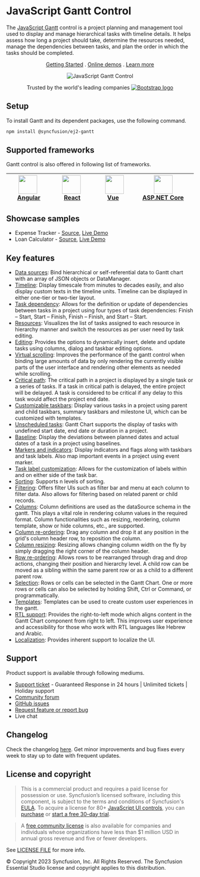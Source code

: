 # JavaScript Gantt Control

The [JavaScript Gantt](https://www.syncfusion.com/javascript-ui-controls/js-gantt-chart?utm_source=npm&utm_medium=listing&utm_campaign=javascript-gantt-npm) control is a project planning and management tool used to display and manage hierarchical tasks with timeline details. It helps assess how long a project should take, determine the resources needed, manage the dependencies between tasks, and plan the order in which the tasks should be completed.
<p align="center">
  <a href="https://ej2.syncfusion.com/documentation/gantt/getting-started/?utm_source=npm&utm_medium=listing&utm_campaign=javascript-gantt-npm">Getting Started</a> .
  <a href="https://ej2.syncfusion.com/demos/?utm_source=npm&utm_medium=listing&utm_campaign=javascript-gantt-npm#/material/gantt/default.html">Online demos</a> .
  <a href="https://www.syncfusion.com/javascript-ui-controls/js-gantt-chart?utm_source=npm&utm_medium=listing&utm_campaign=javascript-gantt-npm">Learn more</a>
</p>

<p align="center">
<img alt="JavaScript Gantt Control" src="https://raw.githubusercontent.com/SyncfusionExamples/nuget-img/master/javascript/javascript-gantt-chart.png"> </p>

<p align="center">
Trusted by the world's leading companies
  <a href="https://www.syncfusion.com">
    <img src="https://raw.githubusercontent.com/SyncfusionExamples/nuget-img/master/syncfusion/syncfusion-trusted-companies.webp" alt="Bootstrap logo">
  </a>
</p>

## Setup

To install Gantt and its dependent packages, use the following command.

```sh
npm install @syncfusion/ej2-gantt
```

## Supported frameworks

Gantt control is also offered in following list of frameworks.

| [<img src="https://ej2.syncfusion.com/github/images/angular.svg" height="50" />](https://www.syncfusion.com/angular-ui-components?utm_medium=listing&utm_source=github)<br/>&nbsp;&nbsp;&nbsp;&nbsp;&nbsp;[Angular](https://www.syncfusion.com/angular-ui-components?utm_medium=listing&utm_source=github)&nbsp;&nbsp;&nbsp;&nbsp; | [<img src="https://ej2.syncfusion.com/github/images/react.svg"  height="50" />](https://www.syncfusion.com/react-ui-components?utm_medium=listing&utm_source=github)<br/>&nbsp;&nbsp;&nbsp;&nbsp;&nbsp;&nbsp;&nbsp;[React](https://www.syncfusion.com/react-ui-components?utm_medium=listing&utm_source=github)&nbsp;&nbsp;&nbsp;&nbsp;&nbsp;&nbsp; | [<img src="https://ej2.syncfusion.com/github/images/vue.svg" height="50" />](https://www.syncfusion.com/vue-ui-components?utm_medium=listing&utm_source=github)<br/>&nbsp;&nbsp;&nbsp;&nbsp;&nbsp;&nbsp;&nbsp;[Vue](https://www.syncfusion.com/vue-ui-components?utm_medium=listing&utm_source=github)&nbsp;&nbsp;&nbsp;&nbsp;&nbsp;&nbsp;&nbsp;&nbsp;&nbsp; | [<img src="https://ej2.syncfusion.com/github/images/netcore.svg" height="50" />](https://www.syncfusion.com/aspnet-core-ui-controls?utm_medium=listing&utm_source=github)<br/>&nbsp;&nbsp;[ASP.NET&nbsp;Core](https://www.syncfusion.com/aspnet-core-ui-controls?utm_medium=listing&utm_source=github)&nbsp;&nbsp; | [<img src="https://ej2.syncfusion.com/github/images/netmvc.svg" height="50" />](https://www.syncfusion.com/aspnet-mvc-ui-controls?utm_medium=listing&utm_source=github)<br/>&nbsp;&nbsp;[ASP.NET&nbsp;MVC](https://www.syncfusion.com/aspnet-mvc-ui-controls?utm_medium=listing&utm_source=github)&nbsp;&nbsp; | 
| :-----: | :-----: | :-----: | :-----: | :-----: |

## Showcase samples

* Expense Tracker - [Source](https://github.com/syncfusion/ej2-sample-ts-expensetracker?utm_source=npm&utm_medium=listing&utm_campaign=javascript-gantt-npm), [Live Demo](https://ej2.syncfusion.com/showcase/typescript/expensetracker/?utm_source=npm&utm_medium=listing&utm_campaign=javascript-gantt-npm#/dashboard)
* Loan Calculator - [Source](https://github.com/syncfusion/ej2-sample-ts-loancalculator), [Live Demo](https://ej2.syncfusion.com/showcase/typescript/loancalculator/?utm_source=npm&utm_medium=listing&utm_campaign=javascript-gantt-npm)

## Key features

* [Data sources](https://ej2.syncfusion.com/demos/?utm_source=npm&utm_campaign=javascript-gantt-npm#/bootstrap5/gantt/local-data.html): Bind hierarchical or self-referential data to Gantt chart with an array of JSON objects or DataManager.
* [Timeline](https://ej2.syncfusion.com/demos/?utm_source=npm&utm_campaign=javascript-gantt-npm#/bootstrap5/gantt/timeline.html): Display timescale from minutes to decades easily, and also display custom texts in the timeline units. Timeline can be displayed in either one-tier or two-tier layout.
* [Task dependency](https://ej2.syncfusion.com/demos/?utm_source=npm&utm_campaign=javascript-gantt-npm#/bootstrap5/gantt/editing.html): Allows for the definition or update of dependencies between tasks in a project using four types of task dependencies: Finish – Start, Start – Finish, Finish – Finish, and Start – Start.
* [Resources](https://ej2.syncfusion.com/demos/?utm_source=npm&utm_campaign=javascript-gantt-npm#/bootstrap5/gantt/resource-view.html): Visualizes the list of tasks assigned to each resource in hierarchy manner and switch the resources as per user need by task editing.
* [Editing](https://ej2.syncfusion.com/demos/?utm_source=npm&utm_campaign=javascript-gantt-npm#/bootstrap5/gantt/editing.html): Provides the options to dynamically insert, delete and update tasks using columns, dialog and taskbar editing options.
* [Virtual scrolling](https://ej2.syncfusion.com/demos/?utm_source=npm&utm_campaign=javascript-gantt-npm#/bootstrap5/gantt/virtual-scroll.html): Improves the performance of the gantt control when binding large amounts of data by only rendering the currently visible parts of the user interface and rendering other elements as needed while scrolling.
* [Critical path](https://ej2.syncfusion.com/demos/?utm_source=npm&utm_campaign=javascript-gantt-npm#/bootstrap5/gantt/critical-path.html): The critical path in a project is displayed by a single task or a series of tasks. If a task in critical path is delayed, the entire project will be delayed. A task is considered to be critical if any delay to this task would affect the project end date.
* [Customizable taskbars](https://ej2.syncfusion.com/demos/?utm_source=npm&utm_campaign=javascript-gantt-npm#/bootstrap5/gantt/taskbar-template.html): Display various tasks in a project using parent and child taskbars, summary taskbars and milestone UI, which can be customized with templates.
* [Unscheduled tasks](https://ej2.syncfusion.com/demos/?utm_source=npm&utm_campaign=javascript-gantt-npm#/bootstrap5/gantt/unscheduled-tasks.html): Gantt Chart supports the display of tasks with undefined start date, end date or duration in a project.
* [Baseline](https://ej2.syncfusion.com/demos/?utm_source=npm&utm_campaign=javascript-gantt-npm#/bootstrap5/gantt/baseline.html): Display the deviations between planned dates and actual dates of a task in a project using baselines.
* [Markers and indicators](https://ej2.syncfusion.com/demos/?utm_source=npm&utm_campaign=javascript-gantt-npm#/bootstrap5/gantt/event-markers.html): Display indicators and flags along with taskbars and task labels. Also map important events in a project using event marker.
* [Task label customization](https://ej2.syncfusion.com/demos/?utm_source=npm&utm_campaign=javascript-gantt-npm#/bootstrap5/gantt/tasklabel-template.html): Allows for the customization of labels within and on either side of the task bar.
* [Sorting](https://ej2.syncfusion.com/demos/?utm_source=npm&utm_campaign=javascript-gantt-npm#/bootstrap5/gantt/sorting-api.html): Supports n levels of sorting.
* [Filtering](https://ej2.syncfusion.com/demos/?utm_source=npm&utm_campaign=javascript-gantt-npm#/bootstrap5/gantt/filtering.html): Offers filter UIs such as filter bar and menu at each column to filter data. Also allows for filtering based on related parent or child records.
* [Columns](https://ej2.syncfusion.com/demos/?utm_source=npm&utm_campaign=javascript-gantt-npm#/bootstrap5/gantt/column-menu.html): Column definitions are used as the dataSource schema in the gantt. This plays a vital role in rendering column values in the required format. Column functionalities such as resizing, reordering, column template, show or hide columns, etc., are supported.
* [Column re-ordering](https://ej2.syncfusion.com/demos/?utm_source=npm&utm_campaign=javascript-gantt-npm#/bootstrap5/gantt/reorder.html): Drag any column and drop it at any position in the grid's column header row, to reposition the column.
* [Column resizing](https://ej2.syncfusion.com/demos/?utm_source=npm&utm_campaign=javascript-gantt-npm#/bootstrap5/gantt/resizing.html): Resizing allows changing column width on the fly by simply dragging the right corner of the column header.
* [Row re-ordering](https://ej2.syncfusion.com/demos/?utm_source=npm&utm_campaign=javascript-gantt-npm#/bootstrap5/gantt/drag-and-drop.html): Allows rows to be rearranged through drag and drop actions, changing their position and hierarchy level. A child row can be moved as a sibling within the same parent row or as a child to a different parent row.
* [Selection](https://ej2.syncfusion.com/demos/?utm_source=npm&utm_campaign=javascript-gantt-npm#/bootstrap5/gantt/selection.html): Rows or cells can be selected in the Gantt Chart. One or more rows or cells can also be selected by holding Shift, Ctrl or Command, or programmatically.
* [Templates](https://ej2.syncfusion.com/demos/?utm_source=npm&utm_campaign=javascript-gantt-npm#/bootstrap5/gantt/column-template.html): Templates can be used to create custom user experiences in the gantt.
* [RTL support](https://ej2.syncfusion.com/documentation/gantt/global-local/#right-to-left-rtl): Provides the right-to-left mode which aligns content in the Gantt Chart component from right to left. This improves user experience and accessibility for those who work with RTL languages like Hebrew and Arabic.
* [Localization](https://ej2.syncfusion.com/documentation/gantt/global-local/#localization): Provides inherent support to localize the UI.

## Support

Product support is available through following mediums.

* [Support ticket](https://support.syncfusion.com/support/tickets/create) - Guaranteed Response in 24 hours | Unlimited tickets | Holiday support
* [Community forum](https://www.syncfusion.com/forums/essential-js2?utm_source=npm&utm_medium=listing&utm_campaign=javascript-gantt-npm)
* [GitHub issues](https://github.com/syncfusion/ej2-javascript-ui-controls/issues/new)
* [Request feature or report bug](https://www.syncfusion.com/feedback/javascript?utm_source=npm&utm_medium=listing&utm_campaign=javascript-gantt-npm)
* Live chat

## Changelog

Check the changelog [here](https://github.com/syncfusion/ej2-javascript-ui-controls/blob/master/controls/gantt/CHANGELOG.md?utm_source=npm&utm_campaign=gantt). Get minor improvements and bug fixes every week to stay up to date with frequent updates.

## License and copyright

> This is a commercial product and requires a paid license for possession or use. Syncfusion’s licensed software, including this component, is subject to the terms and conditions of Syncfusion's [EULA](https://www.syncfusion.com/eula/es/). To acquire a license for 80+ [JavaScript UI controls](https://www.syncfusion.com/javascript-ui-controls), you can [purchase](https://www.syncfusion.com/sales/products) or [start a free 30-day trial](https://www.syncfusion.com/account/manage-trials/start-trials).

> A [free community license](https://www.syncfusion.com/products/communitylicense) is also available for companies and individuals whose organizations have less than $1 million USD in annual gross revenue and five or fewer developers.

See [LICENSE FILE](https://github.com/syncfusion/ej2-javascript-ui-controls/blob/master/license?utm_source=npm&utm_campaign=gantt) for more info.

© Copyright 2023 Syncfusion, Inc. All Rights Reserved. The Syncfusion Essential Studio license and copyright applies to this distribution.